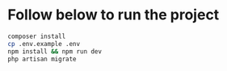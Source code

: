 # Follow below to run the project
```sh
composer install
cp .env.example .env
npm install && npm run dev
php artisan migrate
```
